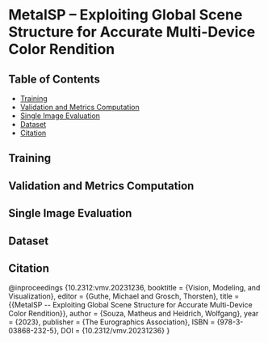 # MetaISP – Exploiting Global Scene Structure for Accurate Multi-Device Color Rendition

## Table of Contents

- [Training](#training)
- [Validation and Metrics Computation](#validation)
- [Single Image Evaluation](#singleeval)
- [Dataset](#dataset)
- [Citation](#cite)

## Training <a name = "training"></a>

## Validation and Metrics Computation <a name = "validation"></a>

## Single Image Evaluation <a name = "singleeval"></a>

## Dataset <a name = "dataset"></a>

## Citation

@inproceedings {10.2312:vmv.20231236,
booktitle = {Vision, Modeling, and Visualization},
editor = {Guthe, Michael and Grosch, Thorsten},
title = {{MetaISP -- Exploiting Global Scene Structure for Accurate Multi-Device Color Rendition}},
author = {Souza, Matheus and Heidrich, Wolfgang},
year = {2023},
publisher = {The Eurographics Association},
ISBN = {978-3-03868-232-5},
DOI = {10.2312/vmv.20231236}
}

